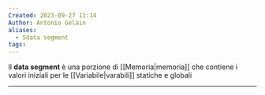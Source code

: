```yaml
---
Created: 2023-09-27 11:14
Author: Antonio Gelain
aliases:
  - Sdata segment
tags:
---
```


Il **data segment** è una porzione di [[Memoria|memoria]] che contiene i valori iniziali per le [[Variabile|varabili]] statiche e globali

---


